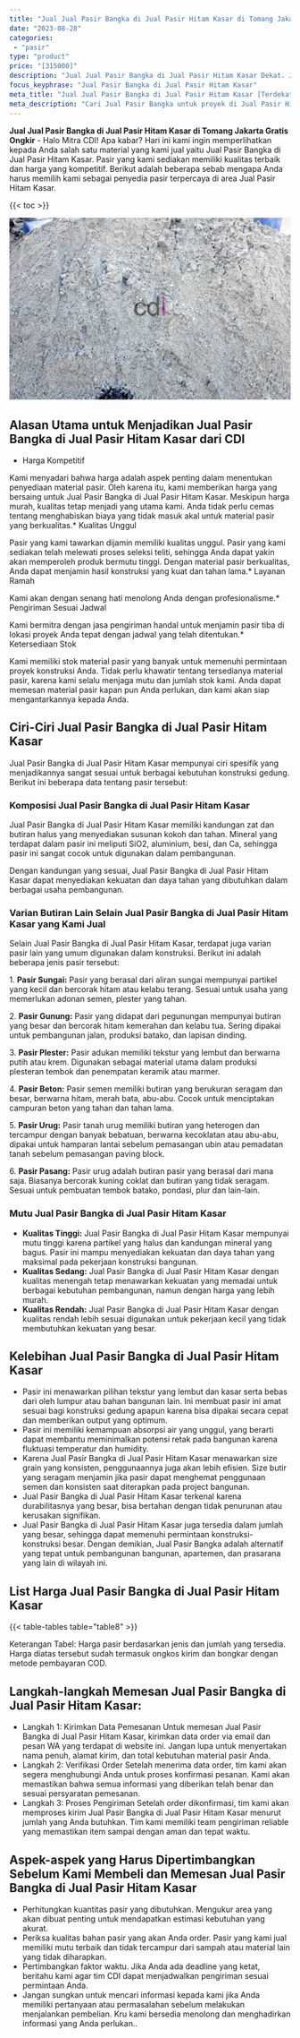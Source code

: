 ```yaml
---
title: "Jual Jual Pasir Bangka di Jual Pasir Hitam Kasar di Tomang Jakarta Gratis Ongkir"
date: "2023-08-28"
categories:
 - "pasir"
type: "product"
price: "[315000]"
description: "Jual Jual Pasir Bangka di Jual Pasir Hitam Kasar Dekat. Jual Pasir Bangka ini sering digunakan dalam proyek konstruksi sebagai material adukan yang berkualitas dan bersih. Silakan hubungi kami untuk informasi lebih lanjut."
focus_keyphrase: "Jual Pasir Bangka di Jual Pasir Hitam Kasar"
meta_title: "Jual Jual Pasir Bangka di Jual Pasir Hitam Kasar [Terdekat] - CDI"
meta_description: "Cari Jual Pasir Bangka untuk proyek di Jual Pasir Hitam Kasar? Kami memiliki Jual Pasir Bangka berkualitas untuk bahan campuran. Segera dapatkan penawaran terbaik."
---
```


**Jual Jual Pasir Bangka di Jual Pasir Hitam Kasar di Tomang Jakarta Gratis Ongkir** - Halo Mitra CDI! Apa kabar? Hari ini kami ingin memperlihatkan kepada Anda salah satu material yang kami jual yaitu Jual Pasir Bangka di Jual Pasir Hitam Kasar. Pasir yang kami sediakan memiliki kualitas terbaik dan harga yang kompetitif. Berikut adalah beberapa sebab mengapa Anda harus memilih kami sebagai penyedia pasir terpercaya di area Jual Pasir Hitam Kasar.

{{< toc >}}

![Jual Jual Pasir Bangka di Jual Pasir Hitam Kasar di Tomang Jakarta Gratis Ongkir](/images/pasir/pasir-bangunan-03.jpg)

## Alasan Utama untuk Menjadikan Jual Pasir Bangka di Jual Pasir Hitam Kasar dari CDI

*   Harga Kompetitif

Kami menyadari bahwa harga adalah aspek penting dalam menentukan penyediaan material pasir. Oleh karena itu, kami memberikan harga yang bersaing untuk Jual Pasir Bangka di Jual Pasir Hitam Kasar. Meskipun harga murah, kualitas tetap menjadi yang utama kami. Anda tidak perlu cemas tentang menghabiskan biaya yang tidak masuk akal untuk material pasir yang berkualitas.*   Kualitas Unggul

Pasir yang kami tawarkan dijamin memiliki kualitas unggul. Pasir yang kami sediakan telah melewati proses seleksi teliti, sehingga Anda dapat yakin akan memperoleh produk bermutu tinggi. Dengan material pasir berkualitas, Anda dapat menjamin hasil konstruksi yang kuat dan tahan lama.*   Layanan Ramah

Kami akan dengan senang hati menolong Anda dengan profesionalisme.*   Pengiriman Sesuai Jadwal

Kami bermitra dengan jasa pengiriman handal untuk menjamin pasir tiba di lokasi proyek Anda tepat dengan jadwal yang telah ditentukan.*   Ketersediaan Stok

Kami memiliki stok material pasir yang banyak untuk memenuhi permintaan proyek konstruksi Anda. Tidak perlu khawatir tentang tersedianya material pasir, karena kami selalu menjaga mutu dan jumlah stok kami. Anda dapat memesan material pasir kapan pun Anda perlukan, dan kami akan siap mengantarkannya kepada Anda. 

## Ciri-Ciri Jual Pasir Bangka di Jual Pasir Hitam Kasar

Jual Pasir Bangka di Jual Pasir Hitam Kasar mempunyai ciri spesifik yang menjadikannya sangat sesuai untuk berbagai kebutuhan konstruksi gedung. Berikut ini beberapa data tentang pasir tersebut:

### Komposisi Jual Pasir Bangka di Jual Pasir Hitam Kasar

Jual Pasir Bangka di Jual Pasir Hitam Kasar memiliki kandungan zat dan butiran halus yang menyediakan susunan kokoh dan tahan. Mineral yang terdapat dalam pasir ini meliputi SiO2, aluminium, besi, dan Ca, sehingga pasir ini sangat cocok untuk digunakan dalam pembangunan.

Dengan kandungan yang sesuai, Jual Pasir Bangka di Jual Pasir Hitam Kasar dapat menyediakan kekuatan dan daya tahan yang dibutuhkan dalam berbagai usaha pembangunan.

### Varian Butiran Lain Selain Jual Pasir Bangka di Jual Pasir Hitam Kasar yang Kami Jual

Selain Jual Pasir Bangka di Jual Pasir Hitam Kasar, terdapat juga varian pasir lain yang umum digunakan dalam konstruksi. Berikut ini adalah beberapa jenis pasir tersebut:

1\.  **Pasir Sungai:** Pasir yang berasal dari aliran sungai mempunyai partikel yang kecil dan bercorak hitam atau kelabu terang. Sesuai untuk usaha yang memerlukan adonan semen, plester yang tahan.

2\.  **Pasir Gunung:** Pasir yang didapat dari pegunungan mempunyai butiran yang besar dan bercorak hitam kemerahan dan kelabu tua. Sering dipakai untuk pembangunan jalan, produksi batako, dan lapisan dinding.

3\.  **Pasir Plester:** Pasir adukan memiliki tekstur yang lembut dan berwarna putih atau krem. Digunakan sebagai material utama dalam produksi plesteran tembok dan penempatan keramik atau marmer.

4\.  **Pasir Beton:** Pasir semen memiliki butiran yang berukuran seragam dan besar, berwarna hitam, merah bata, abu-abu. Cocok untuk menciptakan campuran beton yang tahan dan tahan lama.

5\.  **Pasir Urug:** Pasir tanah urug memiliki butiran yang heterogen dan tercampur dengan banyak bebatuan, berwarna kecoklatan atau abu-abu, dipakai untuk hamparan lantai sebelum pemasangan ubin atau pemadatan tanah sebelum pemasangan paving block.

6\.  **Pasir Pasang:** Pasir urug adalah butiran pasir yang berasal dari mana saja. Biasanya bercorak kuning coklat dan butiran yang tidak seragam. Sesuai untuk pembuatan tembok batako, pondasi, plur dan lain-lain.

### Mutu Jual Pasir Bangka di Jual Pasir Hitam Kasar

*   **Kualitas Tinggi:** Jual Pasir Bangka di Jual Pasir Hitam Kasar mempunyai mutu tinggi karena partikel yang halus dan kandungan mineral yang bagus. Pasir ini mampu menyediakan kekuatan dan daya tahan yang maksimal pada pekerjaan konstruksi bangunan.
*   **Kualitas Sedang:** Jual Pasir Bangka di Jual Pasir Hitam Kasar dengan kualitas menengah tetap menawarkan kekuatan yang memadai untuk berbagai kebutuhan pembangunan, namun dengan harga yang lebih murah.
*   **Kualitas Rendah:** Jual Pasir Bangka di Jual Pasir Hitam Kasar dengan kualitas rendah lebih sesuai digunakan untuk pekerjaan kecil yang tidak membutuhkan kekuatan yang besar.

## Kelebihan Jual Pasir Bangka di Jual Pasir Hitam Kasar

*   Pasir ini menawarkan pilihan tekstur yang lembut dan kasar serta bebas dari oleh lumpur atau bahan bangunan lain. Ini membuat pasir ini amat sesuai bagi konstruksi gedung apapun karena bisa dipakai secara cepat dan memberikan output yang optimum.
*   Pasir ini memiliki kemampuan absorpsi air yang unggul, yang berarti dapat membantu meminimalkan potensi retak pada bangunan karena fluktuasi temperatur dan humidity.
*   Karena Jual Pasir Bangka di Jual Pasir Hitam Kasar menawarkan size grain yang konsisten, penggunaannya juga akan lebih efisien. Size butir yang seragam menjamin jika pasir dapat menghemat penggunaan semen dan konsisten saat diterapkan pada project bangunan.
*   Jual Pasir Bangka di Jual Pasir Hitam Kasar terkenal karena durabilitasnya yang besar, bisa bertahan dengan tidak penurunan atau kerusakan signifikan.
*   Jual Pasir Bangka di Jual Pasir Hitam Kasar juga tersedia dalam jumlah yang besar, sehingga dapat memenuhi permintaan konstruksi-konstruksi besar. Dengan demikian, Jual Pasir Bangka adalah alternatif yang tepat untuk pembangunan bangunan, apartemen, dan prasarana yang lain di wilayah ini.

## List Harga Jual Pasir Bangka di Jual Pasir Hitam Kasar

{{< table-tables table="table8" >}}

Keterangan Tabel: Harga pasir berdasarkan jenis dan jumlah yang tersedia. Harga diatas tersebut sudah termasuk ongkos kirim dan bongkar dengan metode pembayaran COD.

## Langkah-langkah Memesan Jual Pasir Bangka di Jual Pasir Hitam Kasar:

*   Langkah 1: Kirimkan Data Pemesanan
Untuk memesan Jual Pasir Bangka di Jual Pasir Hitam Kasar, kirimkan data order via email dan pesan WA yang terdapat di website ini. Jangan lupa untuk menyertakan nama penuh, alamat kirim, dan total kebutuhan material pasir Anda.
*   Langkah 2: Verifikasi Order
Setelah menerima data order, tim kami akan segera menghubungi Anda untuk proses konfirmasi pesanan. Kami akan memastikan bahwa semua informasi yang diberikan telah benar dan sesuai persyaratan pemesanan.
*   Langkah 3: Proses Pengiriman
Setelah order dikonfirmasi, tim kami akan memproses kirim Jual Pasir Bangka di Jual Pasir Hitam Kasar menurut jumlah yang Anda butuhkan. Tim kami memiliki team pengiriman reliable yang memastikan item sampai dengan aman dan tepat waktu.

## Aspek-aspek yang Harus Dipertimbangkan Sebelum Kami Membeli dan Memesan Jual Pasir Bangka di Jual Pasir Hitam Kasar

*   Perhitungkan kuantitas pasir yang dibutuhkan. Mengukur area yang akan dibuat penting untuk mendapatkan estimasi kebutuhan yang akurat.
*   Periksa kualitas bahan pasir yang akan Anda order. Pasir yang kami jual memiliki mutu terbaik dan tidak tercampur dari sampah atau material lain yang tidak diharapkan.
*   Pertimbangkan faktor waktu. Jika Anda ada deadline yang ketat, beritahu kami agar tim CDI dapat menjadwalkan pengiriman sesuai permintaan Anda.
*   Jangan sungkan untuk mencari informasi kepada kami jika Anda memiliki pertanyaan atau permasalahan sebelum melakukan menjalankan pembelian. Kru kami bersedia menolong dan menghadirkan informasi yang Anda perlukan..